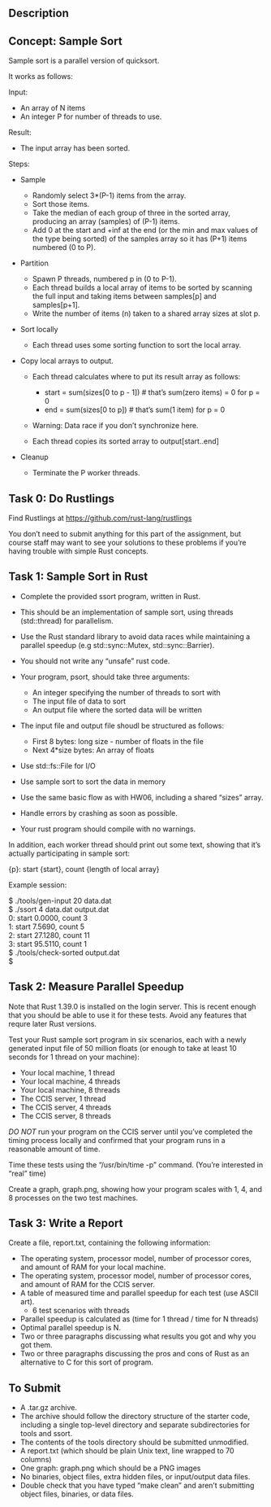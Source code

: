 ## Description

## Concept: Sample Sort

Sample sort is a parallel version of quicksort.

It works as follows:

Input:

- An array of N items
- An integer P for number of threads to use.

Result:

- The input array has been sorted.

Steps:

- Sample

    - Randomly select 3*(P-1) items from the array.
    - Sort those items.
    - Take the median of each group of three in the sorted array, producing an array (samples) of (P-1) items.
    - Add 0 at the start and +inf at the end (or the min and max values of the type being sorted) of the samples array so it has (P+1) items numbered (0 to P).

- Partition

    - Spawn P threads, numbered p in (0 to P-1).
    - Each thread builds a local array of items to be sorted by scanning the full input and taking items between samples[p] and samples[p+1].
    - Write the number of items (n) taken to a shared array sizes at slot p.

- Sort locally

    - Each thread uses some sorting function to sort the local array.

- Copy local arrays to output.

    - Each thread calculates where to put its result array as follows:

        - start = sum(sizes[0 to p - 1]) # that’s sum(zero items) = 0 for p = 0
        - end = sum(sizes[0 to p]) # that’s sum(1 item) for p = 0

    - Warning: Data race if you don’t synchronize here.
    - Each thread copies its sorted array to output[start..end]

- Cleanup

    - Terminate the P worker threads.

## Task 0: Do Rustlings

Find Rustlings at https://github.com/rust-lang/rustlings

You don’t need to submit anything for this part of the assignment, but course staff may want to see your solutions to these problems if you’re having trouble with simple Rust concepts.

## Task 1: Sample Sort in Rust

- Complete the provided ssort program, written in Rust.
- This should be an implementation of sample sort, using threads (std::thread) for parallelism.
- Use the Rust standard library to avoid data races while maintaining a parallel speedup (e.g std::sync::Mutex, std::sync::Barrier).
- You should not write any “unsafe” rust code.
- Your program, psort, should take three arguments:

    - An integer specifying the number of threads to sort with
    - The input file of data to sort
    - An output file where the sorted data will be written

- The input file and output file shoudl be structured as follows:

    - First 8 bytes: long size - number of floats in the file
    - Next 4*size bytes: An array of floats

- Use std::fs::File for I/O
- Use sample sort to sort the data in memory
- Use the same basic flow as with HW06, including a shared “sizes” array.
- Handle errors by crashing as soon as possible.
- Your rust program should compile with no warnings.

In addition, each worker thread should print out some text, showing that it’s actually participating in sample sort:

 {p}: start {start}, count {length of local array}

Example session:

\$ ./tools/gen-input 20 data.dat<br/>
\$ ./ssort 4 data.dat output.dat<br/>
0: start 0.0000, count 3<br/>
1: start 7.5690, count 5<br/>
2: start 27.1280, count 11<br/>
3: start 95.5110, count 1<br/>
\$ ./tools/check-sorted output.dat<br/>
\$<br/>

## Task 2: Measure Parallel Speedup

Note that Rust 1.39.0 is installed on the login server. This is recent enough that you should be able to use it for these tests. Avoid any features that requre later Rust versions.

Test your Rust sample sort program in six scenarios, each with a newly generated input file of 50 million floats (or enough to take at least 10 seconds for 1 thread on your machine):

- Your local machine, 1 thread
- Your local machine, 4 threads
- Your local machine, 8 threads
- The CCIS server, 1 thread
- The CCIS server, 4 threads
- The CCIS server, 8 threads

*DO NOT* run your program on the CCIS server until you’ve completed the timing process locally and confirmed that your program runs in a reasonable amount of time.

Time these tests using the “/usr/bin/time -p” command. (You’re interested in “real” time)

Create a graph, graph.png, showing how your program scales with 1, 4, and 8 processes on the two test machines.

## Task 3: Write a Report

Create a file, report.txt, containing the following information:

- The operating system, processor model, number of processor cores, and amount of RAM for your local machine.
- The operating system, processor model, number of processor cores, and amount of RAM for the CCIS server.
- A table of measured time and parallel speedup for each test (use ASCII art).
    - 6 test scenarios with threads
- Parallel speedup is calculated as (time for 1 thread / time for N threads)
- Optimal parallel speedup is N.
- Two or three paragraphs discussing what results you got and why you got them.
- Two or three paragraphs discussing the pros and cons of Rust as an alternative to C for this sort of program.

## To Submit

- A .tar.gz archive.
- The archive should follow the directory structure of the starter code, including a single top-level directory and separate subdirectories for tools and ssort.
- The contents of the tools directory should be submitted unmodified.
- A report.txt (which should be plain Unix text, line wrapped to 70 columns)
- One graph: graph.png which should be a PNG images
- No binaries, object files, extra hidden files, or input/output data files.
- Double check that you have typed “make clean” and aren’t submitting object files, binaries, or data files.

